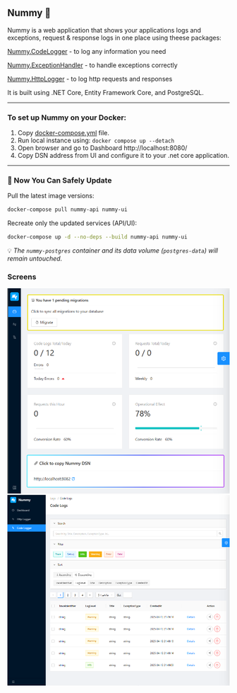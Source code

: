 ## Nummy 💎

Nummy is a web application that shows your applications logs and exceptions, request & response logs in one place using theese packages:

[Nummy.CodeLogger](https://www.nuget.org/packages/Nummy.CodeLogger) - to log any information you need

[Nummy.ExceptionHandler](https://www.nuget.org/packages/Nummy.ExceptionHandler) - to handle exceptions correctly

[Nummy.HttpLogger](https://www.nuget.org/packages/Nummy.HttpLogger) - to log http requests and responses

It is built using .NET Core, Entity Framework Core, and PostgreSQL.

---

### To set up Nummy on your Docker:

1. Copy [docker-compose.yml](https://github.com/solarvoyager/Nummy/blob/fb5247f0b977d1d20424abc4c87f8a1c0d621bcd/docker-compose.yml) file.
2. Run local instance using: `docker compose up --detach`
3. Open browser and go to Dashboard http://localhost:8080/
4. Copy DSN address from UI and configure it to your .net core application.

---

### 🚀 Now You Can Safely Update

Pull the latest image versions:

```bash
docker-compose pull nummy-api nummy-ui
```

Recreate only the updated services (API/UI):

```bash
docker-compose up -d --no-deps --build nummy-api nummy-ui
```

💡 *The `nummy-postgres` container and its data volume (`postgres-data`) will remain untouched.*

### Screens

![Dashboard](NummyUi/wwwroot/screens/dashboard.png)
![CodeLogs](NummyUi/wwwroot/screens/code_logs.png)

